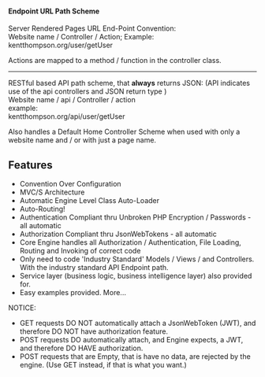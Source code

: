 #### Endpoint URL Path Scheme

Server Rendered Pages URL End-Point Convention:  
Website name / Controller / Action;
Example:
kentthompson.org/user/getUser

Actions are mapped to a method / function in the controller class.  

------

RESTful based API path scheme, that **always** returns JSON: (API indicates use of the api controllers and JSON return type )  
Website name  / api / Controller / action  
example:  
kentthompson.org/api/user/getUser

Also handles a Default Home Controller Scheme when used with only a website name and / or with just a page name.

Features
------------
+ Convention Over Configuration
+ MVC/S Architecture
+ Automatic Engine Level Class Auto-Loader
+ Auto-Routing!
+ Authentication Compliant thru Unbroken PHP Encryption / Passwords - all automatic
+ Authorization Compliant thru JsonWebTokens - all automatic
+ Core Engine handles all Authorization / Authentication, File Loading, Routing and Invoking of correct code
+ Only need to code 'Industry Standard' Models / Views / and Controllers. With the industry standard API Endpoint path.
+ Service layer (business logic, business intelligence layer) also provided for.
+ Easy examples provided. More...

NOTICE:
+ GET requests DO NOT automatically attach a JsonWebToken (JWT), and therefore DO NOT have authorization feature.
+ POST requests DO automatically attach, and Engine expects, a JWT, and therefore DO HAVE authorization.
+ POST requests that are Empty, that is have no data, are rejected by the engine. (Use GET instead, if that is what you want.)
